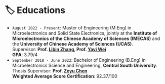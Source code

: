 # 🏷️ Educations

- `August 2022 - Present`: Master of Engineering (M.Eng) in Microelectronics and Solid State Electronics, jointly at the **Institute of Microelectronics of the Chinese Academy of Sciences (IMECAS)** and the **University of Chinese Academy of Sciences (UCAS)**. <br>
    Supervisor: **Prof. [Libin Zhang](https://www.researchgate.net/profile/Libin-Zhang), Prof. [Yayi Wei](https://www.researchgate.net/profile/Yayi-Wei)**<br>
    **GPA**: 3.79/4
- `September 2018 - June 2022`: Bachelor of Engineering (B.Eng) in Microelectronics Science and Engineering, **Central South University**. <br>
    Thesis Supervisor: **Prof. [Zeyu Chen](https://www.researchgate.net/profile/Zeyu-Chen-17)**<br>
    **Weighted Average Score Certification**: 92.37/100
